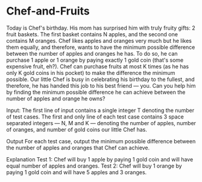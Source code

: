 # Chef-and-Fruits
Today is Chef's birthday. His mom has surprised him with truly fruity gifts: 2 fruit baskets. The first basket contains N apples, and the second one contains M oranges. Chef likes apples and oranges very much but he likes them equally, and therefore, wants to have the minimum possible difference between the number of apples and oranges he has. To do so, he can purchase 1 apple or 1 orange by paying exactly 1 gold coin (that's some expensive fruit, eh?). Chef can purchase fruits at most K times (as he has only K gold coins in his pocket) to make the difference the minimum possible.
Our little Chef is busy in celebrating his birthday to the fullest, and therefore, he has handed this job to his best friend — you. Can you help him by finding the minimum possible difference he can achieve between the number of apples and orange he owns?

Input:
The first line of input contains a single integer T denoting the number of test cases. The first and only line of each test case contains 3 space separated integers — N, M and K — denoting the number of apples, number of oranges, and number of gold coins our little Chef has.

Output
For each test case, output the minimum possible difference between the number of apples and oranges that Chef can achieve.

Explanation
Test 1: Chef will buy 1 apple by paying 1 gold coin and will have equal number of apples and oranges.
Test 2: Chef will buy 1 orange by paying 1 gold coin and will have 5 apples and 3 oranges.
